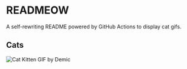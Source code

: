 # READMEOW

A self-rewriting README powered by GitHub Actions to display cat gifs.

## Cats

![Cat Kitten GIF by Demic](https://media4.giphy.com/media/3oriO0OEd9QIDdllqo/200.gif?cid=9acd02datzualtnrfqc6wsofjwi6gjwtksyzifr9t5raqjqb&ep=v1_gifs_search&rid=200.gif&ct=g)
